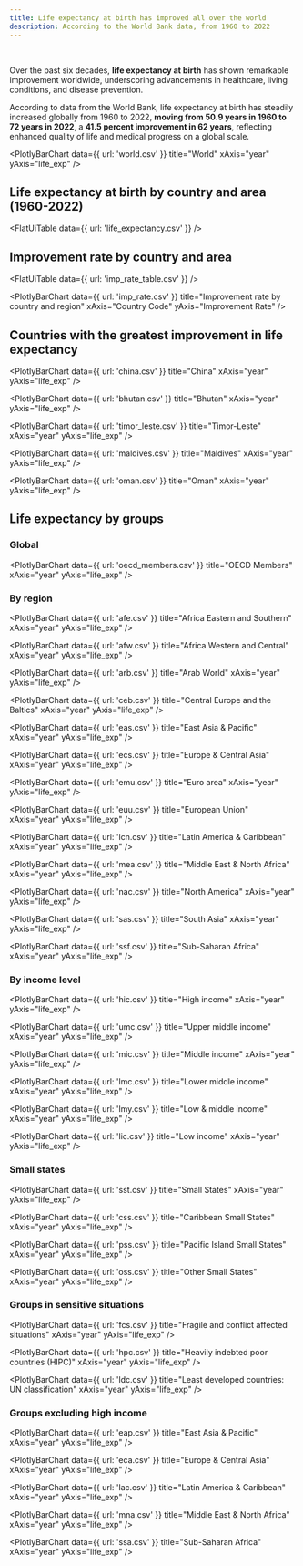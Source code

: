 ```yaml
---
title: Life expectancy at birth has improved all over the world
description: According to the World Bank data, from 1960 to 2022
---
```


<br />

Over the past six decades, **life expectancy at birth** has shown remarkable improvement worldwide, underscoring advancements in healthcare, living conditions, and disease prevention. 

According to data from the World Bank, life expectancy at birth has steadily increased globally from 1960 to 2022, **moving from 50.9 years in 1960 to 72 years in 2022**, a **41.5 percent improvement in 62 years**, reflecting enhanced quality of life and medical progress on a global scale.

<PlotlyBarChart
  data={{
    url: 'world.csv'
  }}
  title="World"
  xAxis="year"
  yAxis="life_exp"
/>

## Life expectancy at birth by country and area (1960-2022)

<FlatUiTable
  data={{
    url: 'life_expectancy.csv'
  }}
 />
 
## Improvement rate by country and area

<FlatUiTable
  data={{
    url: 'imp_rate_table.csv'
  }}
 />
 
<PlotlyBarChart
  data={{
    url: 'imp_rate.csv'
  }}
  title="Improvement rate by country and region"
  xAxis="Country Code"
  yAxis="Improvement Rate"
/>

## Countries with the greatest improvement in life expectancy

<PlotlyBarChart
  data={{
    url: 'china.csv'
  }}
  title="China"
  xAxis="year"
  yAxis="life_exp"
/>

<PlotlyBarChart
  data={{
    url: 'bhutan.csv'
  }}
  title="Bhutan"
  xAxis="year"
  yAxis="life_exp"
/>

<PlotlyBarChart
  data={{
    url: 'timor_leste.csv'
  }}
  title="Timor-Leste"
  xAxis="year"
  yAxis="life_exp"
/>

<PlotlyBarChart
  data={{
    url: 'maldives.csv'
  }}
  title="Maldives"
  xAxis="year"
  yAxis="life_exp"
/>

<PlotlyBarChart
  data={{
    url: 'oman.csv'
  }}
  title="Oman"
  xAxis="year"
  yAxis="life_exp"
/>

## Life expectancy by groups

### Global

<PlotlyBarChart
  data={{
    url: 'oecd_members.csv'
  }}
  title="OECD Members"
  xAxis="year"
  yAxis="life_exp"
/>

### By region

<PlotlyBarChart
  data={{
    url: 'afe.csv'
  }}
  title="Africa Eastern and Southern"
  xAxis="year"
  yAxis="life_exp"
/>

<PlotlyBarChart
  data={{
    url: 'afw.csv'
  }}
  title="Africa Western and Central"
  xAxis="year"
  yAxis="life_exp"
/>

<PlotlyBarChart
  data={{
    url: 'arb.csv'
  }}
  title="Arab World"
  xAxis="year"
  yAxis="life_exp"
/>

<PlotlyBarChart
  data={{
    url: 'ceb.csv'
  }}
  title="Central Europe and the Baltics"
  xAxis="year"
  yAxis="life_exp"
/>

<PlotlyBarChart
  data={{
    url: 'eas.csv'
  }}
  title="East Asia & Pacific"
  xAxis="year"
  yAxis="life_exp"
/>

<PlotlyBarChart
  data={{
    url: 'ecs.csv'
  }}
  title="Europe & Central Asia"
  xAxis="year"
  yAxis="life_exp"
/>

<PlotlyBarChart
  data={{
    url: 'emu.csv'
  }}
  title="Euro area"
  xAxis="year"
  yAxis="life_exp"
/>

<PlotlyBarChart
  data={{
    url: 'euu.csv'
  }}
  title="European Union"
  xAxis="year"
  yAxis="life_exp"
/>

<PlotlyBarChart
  data={{
    url: 'lcn.csv'
  }}
  title="Latin America & Caribbean"
  xAxis="year"
  yAxis="life_exp"
/>

<PlotlyBarChart
  data={{
    url: 'mea.csv'
  }}
  title="Middle East & North Africa"
  xAxis="year"
  yAxis="life_exp"
/>

<PlotlyBarChart
  data={{
    url: 'nac.csv'
  }}
  title="North America"
  xAxis="year"
  yAxis="life_exp"
/>

<PlotlyBarChart
  data={{
    url: 'sas.csv'
  }}
  title="South Asia"
  xAxis="year"
  yAxis="life_exp"
/>

<PlotlyBarChart
  data={{
    url: 'ssf.csv'
  }}
  title="Sub-Saharan Africa"
  xAxis="year"
  yAxis="life_exp"
/>

### By income level

<PlotlyBarChart
  data={{
    url: 'hic.csv'
  }}
  title="High income"
  xAxis="year"
  yAxis="life_exp"
/>

<PlotlyBarChart
  data={{
    url: 'umc.csv'
  }}
  title="Upper middle income"
  xAxis="year"
  yAxis="life_exp"
/>

<PlotlyBarChart
  data={{
    url: 'mic.csv'
  }}
  title="Middle income"
  xAxis="year"
  yAxis="life_exp"
/>

<PlotlyBarChart
  data={{
    url: 'lmc.csv'
  }}
  title="Lower middle income"
  xAxis="year"
  yAxis="life_exp"
/>

<PlotlyBarChart
  data={{
    url: 'lmy.csv'
  }}
  title="Low & middle income"
  xAxis="year"
  yAxis="life_exp"
/>

<PlotlyBarChart
  data={{
    url: 'lic.csv'
  }}
  title="Low income"
  xAxis="year"
  yAxis="life_exp"
/>

### Small states

<PlotlyBarChart
  data={{
    url: 'sst.csv'
  }}
  title="Small States"
  xAxis="year"
  yAxis="life_exp"
/>

<PlotlyBarChart
  data={{
    url: 'css.csv'
  }}
  title="Caribbean Small States"
  xAxis="year"
  yAxis="life_exp"
/>

<PlotlyBarChart
  data={{
    url: 'pss.csv'
  }}
  title="Pacific Island Small States"
  xAxis="year"
  yAxis="life_exp"
/>

<PlotlyBarChart
  data={{
    url: 'oss.csv'
  }}
  title="Other Small States"
  xAxis="year"
  yAxis="life_exp"
/>

### Groups in sensitive situations

<PlotlyBarChart
  data={{
    url: 'fcs.csv'
  }}
  title="Fragile and conflict affected situations"
  xAxis="year"
  yAxis="life_exp"
/>

<PlotlyBarChart
  data={{
    url: 'hpc.csv'
  }}
  title="Heavily indebted poor countries (HIPC)"
  xAxis="year"
  yAxis="life_exp"
/>

<PlotlyBarChart
  data={{
    url: 'ldc.csv'
  }}
  title="Least developed countries: UN classification"
  xAxis="year"
  yAxis="life_exp"
/>

### Groups excluding high income

<PlotlyBarChart
  data={{
    url: 'eap.csv'
  }}
  title="East Asia & Pacific"
  xAxis="year"
  yAxis="life_exp"
/>

<PlotlyBarChart
  data={{
    url: 'eca.csv'
  }}
  title="Europe & Central Asia"
  xAxis="year"
  yAxis="life_exp"
/>

<PlotlyBarChart
  data={{
    url: 'lac.csv'
  }}
  title="Latin America & Caribbean"
  xAxis="year"
  yAxis="life_exp"
/>

<PlotlyBarChart
  data={{
    url: 'mna.csv'
  }}
  title="Middle East & North Africa"
  xAxis="year"
  yAxis="life_exp"
/>

<PlotlyBarChart
  data={{
    url: 'ssa.csv'
  }}
  title="Sub-Saharan Africa"
  xAxis="year"
  yAxis="life_exp"
/>
